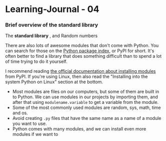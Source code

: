 # Learning-Journal - 04


### Brief overview of the standard library

The **standard library** , and Random numbers


There are also lots of awesome modules that don't come with Python.
You can search for those on the [Python package index](https://pypi.org/),
or PyPI for short. It's often better to find a library that does something
difficult than to spend a lot of time trying to do it yourself.

I recommend reading [the official documentation about installing
modules](https://docs.python.org/3/installing/) from PyPI. If you're using
Linux, then also read the "Installing into the system Python on Linux"
section at the bottom.

- Most modules are files on our computers, but some of them are built
    in to Python. We can use modules in our projects by importing them,
    and after that using `modulename.variable` to get a variable from
    the module.
- Some of the most commonly used modules are random, sys, math, time
    and os.
- Avoid creating `.py` files that have the same name as a name of a
    module you want to use.
- Python comes with many modules, and we can install even more modules
    if we want to


